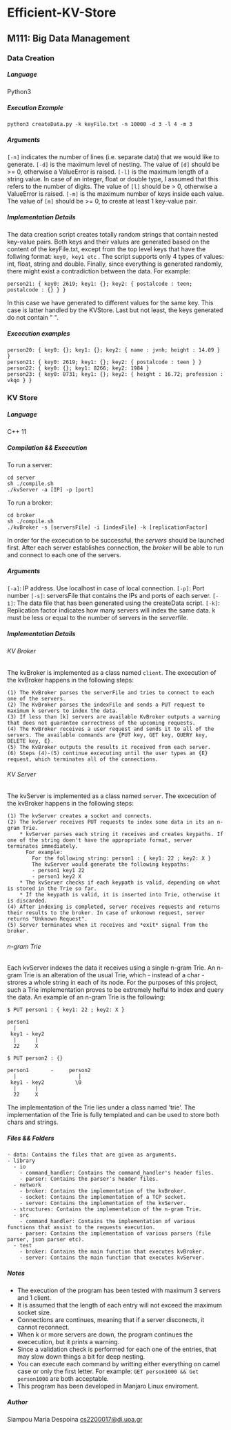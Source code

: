 # Efficient-KV-Store

## M111: Big Data Management

### Data Creation

##### Language

Python3

##### Execution Example
```
python3 createData.py -k keyFile.txt -n 10000 -d 3 -l 4 -m 3
```

##### Arguments

`[-n]`​ indicates the number of lines (i.e. separate data) that we would like to generate.
`[-d]` ​is the maximum level of nesting. The value of `[d]` should be >= 0, otherwise a ValueError is raised.
`[-l]` ​is the maximum length of a string value. In case of an integer, float or double type, I assumed that this refers to the number of digits. The value of `[l]` should be > 0, otherwise a ValueError is raised.
`[-m​]` is the maximum number of keys inside each value. The value of `[m]` should be >= 0, to create at least 1 key-value pair.

##### Implementation Details

The data creation script creates totally random strings that contain nested key-value pairs. Both keys and their values are generated based on the content of the keyFile.txt, except from the top level keys that have the follwing format: ``` key0, key1 etc ``` .  The script supports only 4 types of values: int, float, string and double. Finally, since everything is generated randomly, there might exist a contradiction between the data. For example:

```
person21: { key0: 2619; key1: {}; key2: { postalcode : teen; postalcode : {} } }
```

In this case we have generated to different values for the same key. This case is latter handled by the KVStore.
Last but not least, the keys generated do not contain " ".

##### Excecution examples

```
person20: { key0: {}; key1: {}; key2: { name : jvnh; height : 14.09 } }
person21: { key0: 2619; key1: {}; key2: { postalcode : teen } }
person22: { key0: {}; key1: 8266; key2: 1984 }
person23: { key0: 8731; key1: {}; key2: { height : 16.72; profession : vkqo } }
```

### KV Store

##### Language

C++ 11

##### Compilation && Excecution

To run a server:
```
cd server
sh ./compile.sh
./kvServer -a [IP] -p [port]
```

To run a broker:
```
cd broker
sh ./compile.sh
./kvBroker -s [serversFile] -i [indexFile] -k [replicationFactor]
```

In order for the excecution to be successful, the *servers* should be launched first. After each server establishes connection, the *broker* will be able to run and connect to each one of the servers.

##### Arguments

`[-a]`: IP address. Use localhost in case of local connection.
`[-p]`: Port number
`[-s]`: serversFile that contains the IPs and ports of each server.
`[-i]`: The data file that has been generated using the createData script.
`[-k]`: Replication factor indicates how many servers will index the same data. k must be less or equal to the number of servers in the serverfile.

##### Implementation Details

###### KV Broker

The kvBroker is implemented as a class named `client`. The excecution of the kvBroker happens in the following steps: 
```
(1) The KvBroker parses the serverFile and tries to connect to each one of the servers. 
(2) The KvBroker parses the indexFile and sends a PUT request to maximum k servers to index the data.
(3) If less than [k] servers are available KvBroker outputs a warning that does not guarantee correctness of the upcoming requests.
(4) The KvBroker receives a user request and sends it to all of the servers. The available commands are {PUT key, GET key, QUERY key, DELETE key, E}.
(5) The KvBroker outputs the results it received from each server.
(6) Steps (4)-(5) continue excecuting until the user types an {E} request, which terminates all of the connections.
```
###### KV Server

The kvServer is implemented as a class named `server`. The excecution of the kvBroker happens in the following steps:
```
(1) The kvServer creates a socket and connects.
(2) The kvServer receives PUT requests to index some data in its an n-gram Trie.
    * kvServer parses each string it receives and creates keypaths. If one of the string doen't have the appropriate format, server terminates immediately.
      For example:
        For the following string: person1 : { key1: 22 ; key2: X }
        The kvServer would generate the following keypaths:
        - person1 key1 22
        - person1 key2 X
    * The kvServer checks if each keypath is valid, depending on what is stored in the Trie so far.
    * If the keypath is valid, it is inserted into Trie, otherwise it is discarded.
(4) After indexing is completed, server receives requests and returns their results to the broker. In case of unkonown request, server returns "Unknown Request".
(5) Server terminates when it receives and *exit* signal from the broker.
```

###### n-gram Trie

Each kvServer indexes the data it receives using a single n-gram Trie. An n-gram Trie is an alteration of the usual Trie, which - instead of a char - strores a whole string in each of its node. For the purposes of this project, such a Trie implementation proves to be extremely helful to index and query the data. An example of an n-gram Trie is the following:

```
$ PUT person1 : { key1: 22 ; key2: X }

person1
  |
 key1 - key2
  |      |
  22     X

$ PUT person2 : {}

person1       -     person2
  |                    |
 key1 - key2          \0
  |      |
  22     X
```

The implementation of the Trie lies under a class named 'trie'.
The implementation of the Trie is fully templated and can be used to store both chars and strings.

##### Files && Folders

```
- data: Contains the files that are given as arguments.
- library
  - io
    - command_handler: Contains the command_handler's header files.
    - parser: Contains the parser's header files. 
  - network
    - broker: Contains the implementation of the kvBroker.
    - socket: Contains the implementation of a TCP socket.
    - server: Contains the implementation of the kvServer.
  - structures: Contains the implementation of the n-gram Trie.
  - src
    - command_handler: Contains the implementation of various functions that assist to the requests execution.
    - parser: Contains the implementation of various parsers (file parser, json parser etc). 
  - test
    - broker: Contains the main function that executes kvBroker.
    - server: Contains the main function that executes kvServer.
```

##### Notes
- The execution of the program has been tested with maximum 3 servers and 1 client.
- It is assumed that the length of each entry will not exceed the maximum socket size.
- Connections are continues, meaning that if a server disconects, it cannot reconnect.
- When k or more servers are down, the program continues the exececution, but it prints a warning.
- Since a validation check is performed for each one of the entries, that may slow down things a bit for deep nesting.
- You can execute each command by writting either everything on camel case or only the first letter. For example: `GET person1000 && Get person1000` are both acceptable.
- This program has been developed in Manjaro Linux enviroment.

##### Author
Siampou Maria Despoina
cs2200017@di.uoa.gr